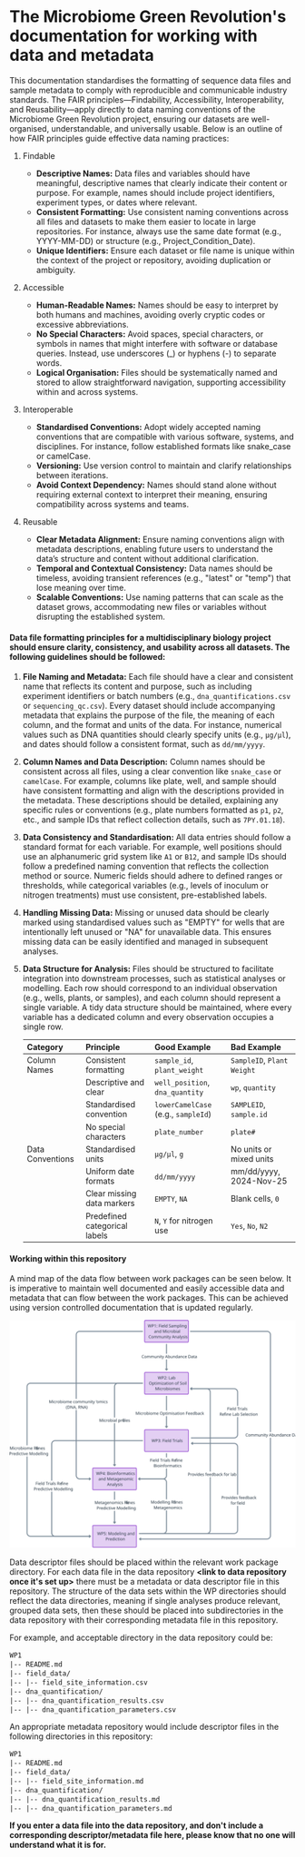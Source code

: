 # The Microbiome Green Revolution's documentation for working with data and metadata

This documentation standardises the formatting of sequence data files and sample metadata to comply with reproducible and communicable industry standards. The FAIR principles—Findability, Accessibility, Interoperability, and Reusability—apply directly to data naming conventions of the Microbiome Green Revolution project, ensuring our datasets are well-organised, understandable, and universally usable. Below is an outline of how FAIR principles guide effective data naming practices:
1. Findable
   - **Descriptive Names:** Data files and variables should have meaningful, descriptive names that clearly indicate their content or purpose. For example, names should include project identifiers, experiment types, or dates where relevant.
   - **Consistent Formatting:** Use consistent naming conventions across all files and datasets to make them easier to locate in large repositories. For instance, always use the same date format (e.g., YYYY-MM-DD) or structure (e.g., Project_Condition_Date).
   - **Unique Identifiers:** Ensure each dataset or file name is unique within the context of the project or repository, avoiding duplication or ambiguity.

2. Accessible
    - **Human-Readable Names:** Names should be easy to interpret by both humans and machines, avoiding overly cryptic codes or excessive abbreviations.
    - **No Special Characters:** Avoid spaces, special characters, or symbols in names that might interfere with software or database queries. Instead, use underscores (_) or hyphens (-) to separate words.
    - **Logical Organisation:** Files should be systematically named and stored to allow straightforward navigation, supporting accessibility within and across systems.

3. Interoperable
    - **Standardised Conventions:** Adopt widely accepted naming conventions that are compatible with various software, systems, and disciplines. For instance, follow established formats like snake_case or camelCase.
    - **Versioning:** Use version control to maintain and clarify relationships between iterations.
    - **Avoid Context Dependency:** Names should stand alone without requiring external context to interpret their meaning, ensuring compatibility across systems and teams.

4. Reusable
    - **Clear Metadata Alignment:** Ensure naming conventions align with metadata descriptions, enabling future users to understand the data’s structure and content without additional clarification.
    - **Temporal and Contextual Consistency:** Data names should be timeless, avoiding transient references (e.g., "latest" or "temp") that lose meaning over time.
    - **Scalable Conventions:** Use naming patterns that can scale as the dataset grows, accommodating new files or variables without disrupting the established system.


#### Data file formatting principles for a multidisciplinary biology project should ensure clarity, consistency, and usability across all datasets. The following guidelines should be followed:

1. **File Naming and Metadata:** Each file should have a clear and consistent name that reflects its content and purpose, such as including experiment identifiers or batch numbers (e.g., ```dna_quantifications.csv``` or ```sequencing_qc.csv```). Every dataset should include accompanying metadata that explains the purpose of the file, the meaning of each column, and the format and units of the data. For instance, numerical values such as DNA quantities should clearly specify units (e.g., ```μg/μl```), and dates should follow a consistent format, such as ```dd/mm/yyyy```.

2. **Column Names and Data Description:** Column names should be consistent across all files, using a clear convention like ```snake_case``` or ```camelCase```. For example, columns like plate, well, and sample should have consistent formatting and align with the descriptions provided in the metadata. These descriptions should be detailed, explaining any specific rules or conventions (e.g., plate numbers formatted as ```p1```, ```p2```, etc., and sample IDs that reflect collection details, such as ```7PY.01.18```).

3. **Data Consistency and Standardisation:** All data entries should follow a standard format for each variable. For example, well positions should use an alphanumeric grid system like ```A1``` or ```B12```, and sample IDs should follow a predefined naming convention that reflects the collection method or source. Numeric fields should adhere to defined ranges or thresholds, while categorical variables (e.g., levels of inoculum or nitrogen treatments) must use consistent, pre-established labels.

4. **Handling Missing Data:** Missing or unused data should be clearly marked using standardised values such as "EMPTY" for wells that are intentionally left unused or "NA" for unavailable data. This ensures missing data can be easily identified and managed in subsequent analyses.

5. **Data Structure for Analysis:** Files should be structured to facilitate integration into downstream processes, such as statistical analyses or modelling. Each row should correspond to an individual observation (e.g., wells, plants, or samples), and each column should represent a single variable. A tidy data structure should be maintained, where every variable has a dedicated column and every observation occupies a single row.

   | Category         | Principle                      | Good Example                                | Bad Example                        |
   |------------------|--------------------------------|---------------------------------------------|------------------------------------| 
   | Column Names     | Consistent formatting          | ```sample_id```, ```plant_weight```         | ```SampleID```, ```Plant Weight``` |
   |                  | Descriptive and clear          | ```well_position```, ```dna_quantity```     | ```wp```, ```quantity```           |
   |                  | Standardised convention        | ```lowerCamelCase``` (e.g., ```sampleId```) | ```SAMPLEID```, ```sample.id```    |
   |                  | No special characters          | ```plate_number```                          | ```plate#```                       |
   | Data Conventions | Standardised units             | ```μg/μl```, ```g```                        | No units or mixed units            |
   |                  | Uniform date formats           | ```dd/mm/yyyy```                            | mm/dd/yyyy, 2024-Nov-25            |
   |                  | Clear missing data markers     | ```EMPTY```, ```NA```                       | Blank cells, ```0```               |
   |                  | Predefined categorical labels  | ```N```, ```Y``` for nitrogen use           | ```Yes```, ```No```, ```N2```      |


#### Working within this repository

A mind map of the data flow between work packages can be seen below. It is imperative to maintain well documented and easily accessible data and metadata that can flow between the work packages. This can be achieved using version controlled documentation that is updated regularly.

 <img src="graphics/project_mind_map.svg" width="800" alt="">

Data descriptor files should be placed within the relevant work package directory. For each data file in the data repository **<link to data repository once it's set up>** there must be a metadata or data descriptor file in this repository. The structure of the data sets within the WP directories should reflect the data directories, meaning if single analyses produce relevant, grouped data sets, then these should be placed into subdirectories in the data repository with their corresponding metadata file in this repository.   

For example, and acceptable directory in the data repository could be:
```
WP1
|-- README.md
|-- field_data/
|-- |-- field_site_information.csv
|-- dna_quantification/
|-- |-- dna_quantification_results.csv
|-- |-- dna_quantification_parameters.csv
```
An appropriate metadata repository would include descriptor files in the following directories in this repository:
```
WP1
|-- README.md
|-- field_data/
|-- |-- field_site_information.md
|-- dna_quantification/
|-- |-- dna_quantification_results.md
|-- |-- dna_quantification_parameters.md
```

**If you enter a data file into the data repository, and don't include a corresponding descriptor/metadata file here, please know that no one will understand what it is for.** 




